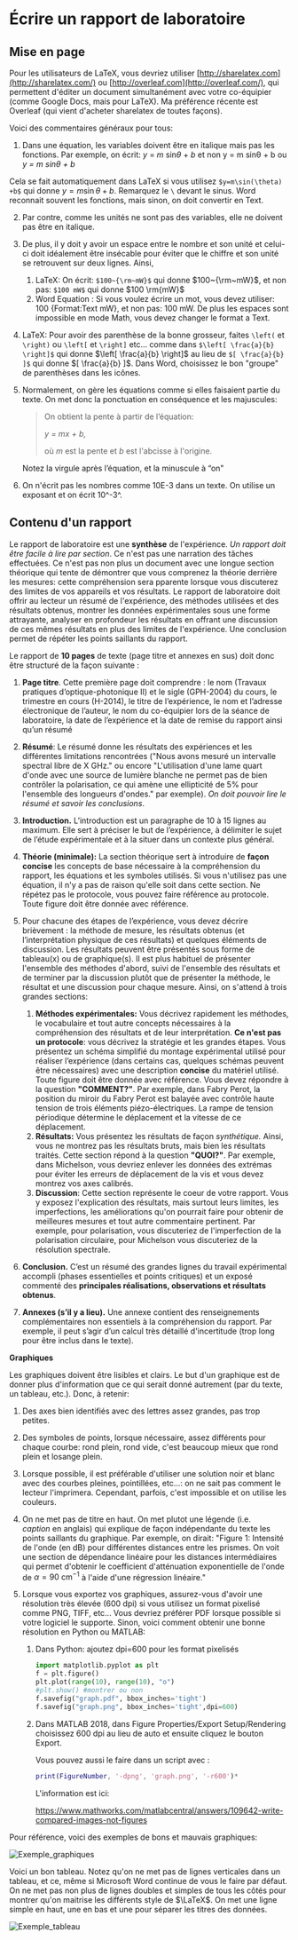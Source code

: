 # Écrire un rapport de laboratoire

## Mise en page

Pour les utilisateurs de LaTeX, vous devriez utiliser [http://sharelatex.com](http://sharelatex.com/) ou [http://overleaf.com](http://overleaf.com/), qui permettent d'éditer un document simultanément avec votre co-équipier (comme Google Docs, mais pour LaTeX). Ma préférence récente est Overleaf (qui vient d'acheter sharelatex de toutes façons).

Voici des commentaires généraux pour tous:

1. Dans une équation,  les variables doivent être en italique mais pas les fonctions. Par exemple, on écrit:
  *y* = *m* sin*θ* + *b*      et non     y = m sinθ + b      ou     *y = m sinθ + b*

  Cela se fait automatiquement dans LaTeX si vous utilisez ```$y=m\sin(\theta) +b$``` qui donne $y=m\sin\theta +b$. Remarquez le ```\``` devant le sinus. Word reconnait souvent les fonctions, mais sinon, on doit convertir en Text.

2. Par contre, comme les unités ne sont pas des variables, elle ne doivent pas être en italique.

3. De plus, il y doit y avoir un espace entre le nombre et son unité et celui-ci doit idéalement être insécable pour éviter que le chiffre et son unité se retrouvent sur deux lignes. Ainsi,

   1. LaTeX: On écrit: ```$100~{\rm~mW}$``` qui donne $100~{\rm~mW}$, et non pas: ```$100 mW$``` qui donne $100 \rm{mW}$
   2. Word Equation : Si vous voulez écrire un mot, vous devez utiliser: 100 {Format:Text mW}, et non pas: 100 mW. De plus les espaces sont impossible en mode Math, vous devez changer le format a Text.

4. LaTeX: Pour avoir des parenthèse de la bonne grosseur, faites ```\left(``` et ```\right)``` ou ```\left[``` et ```\right]``` etc… comme dans ```$\left[ \frac{a}{b} \right]$```  qui donne $\left[ \frac{a}{b} \right]$ au lieu de ```$[ \frac{a}{b} ]$``` qui donne $[ \frac{a}{b} ]$. Dans Word, choisissez le bon "groupe" de parenthèses dans les icônes.

5. Normalement, on gère les équations comme si elles faisaient partie du texte.  On met donc la ponctuation en conséquence et les majuscules:

   > On obtient la pente à partir de l’équation:
   >
   > *y = mx + b,*
   >
   > où *m* est la pente et *b* est l'abcisse à l'origine.


   Notez la virgule après l’équation, et la minuscule à “on"

6. On n'écrit pas les nombres comme 10E-3 dans un texte.  On utilise un exposant et on écrit 10^-3^.

## Contenu d'un rapport

Le rapport de laboratoire est une **synthèse** de l'expérience. *Un rapport doit être facile à lire par section*.  Ce n'est pas une narration des tâches effectuées. Ce n'est pas non plus un document avec une longue section théorique qui tente de démontrer que vous comprenez la théorie derrière les mesures: cette compréhension sera pparente lorsque vous discuterez des limites de vos appareils et vos résultats. Le rapport de laboratoire doit offrir au lecteur un résumé de l'expérience, des méthodes utilisées et des résultats obtenus, montrer les données expérimentales sous une forme attrayante, analyser en profondeur les résultats en offrant une discussion de ces mêmes résultats en plus des limites de l'expérience. Une conclusion permet de répéter les points saillants du rapport.

Le rapport de **10 pages** de texte (page titre et annexes en sus) doit donc être structuré de la façon suivante :

1. **Page titre**.  Cette première page doit comprendre : le nom (Travaux pratiques d’optique-photonique II) et le sigle (GPH-2004) du cours, le trimestre en cours (H-2014), le titre de l’expérience, le nom et l’adresse électronique de l’auteur, le nom du co-équipier lors de la séance de laboratoire, la date de l’expérience et la date de remise du rapport ainsi qu’un résumé

2. **Résumé**: Le résumé donne les résultats des expériences et les différentes limitations rencontrées ("Nous avons mesuré un intervalle spectral libre de X GHz." ou encore "L'utilisation d'une lame quart d'onde avec une source de lumière blanche ne permet pas de bien contrôler la polarisation, ce qui amène une ellipticité de 5% pour l'ensemble des longueurs d'ondes." par exemple). *On doit pouvoir lire le résumé et savoir les conclusions*.

3. **Introduction.**  L’introduction est un paragraphe de 10 à 15 lignes au maximum.  Elle sert à préciser le but de l’expérience, à délimiter le sujet de l’étude expérimentale et à la situer dans un contexte plus général.

4. **Théorie (minimale):** La section théorique sert à introduire de **façon concise** les concepts de base nécessaire à la compréhension du rapport, les équations et les symboles utilisés. Si vous n'utilisez pas une équation, il n'y a pas de raison qu'elle soit dans cette section.  Ne répétez pas le protocole, vous pouvez faire référence au protocole. Toute figure doit être donnée avec référence.

5. Pour chacune des étapes de l’expérience, vous devez décrire brièvement : la méthode de mesure, les résultats obtenus (et l’interprétation physique de ces résultats) et quelques éléments de discussion.  Les résultats peuvent être présentés sous forme de tableau(x) ou de graphique(s). Il est plus habituel de présenter l'ensemble des méthodes d'abord, suivi de l'ensemble des résultats et de terminer par la discussion plutôt que de présenter la méthode, le résultat et une discussion pour chaque mesure. Ainsi, on s'attend à trois grandes sections:

   1. **Méthodes expérimentales:** Vous décrivez rapidement les méthodes, le vocabulaire et tout autre concepts nécessaires à la compréhension des résultats et de leur interprétation. **Ce n'est pas un protocole**: vous décrivez la stratégie et les grandes étapes. Vous présentez un schéma simplifié du montage expérimental utilisé pour réaliser l’expérience (dans certains cas, quelques schémas peuvent être nécessaires) avec une description **concise** du matériel utilisé. Toute figure doit être donnée avec référence.  Vous devez répondre à la question **"COMMENT?"**. Par exemple, dans Fabry Perot, la position du miroir du Fabry Perot est balayée avec contrôle haute tension de trois éléments piézo-électriques.  La rampe de tension périodique détermine le déplacement et la vitesse de ce déplacement.
   2. **Résultats:** Vous présentez les résultats de façon *synthétique.*  Ainsi, vous ne montrez pas les résultats bruts, mais bien les résultats traités. Cette section répond à la question **"QUOI?"**. Par exemple, dans Michelson, vous devriez enlever les données des extrémas pour éviter les erreurs de déplacement de la vis et vous devez montrez vos axes calibrés.
   3. **Discussion**: Cette section représente le coeur de votre rapport.  Vous y exposez l'explication des résultats, mais surtout leurs limites, les imperfections, les améliorations qu'on pourrait faire pour obtenir de meilleures mesures et tout autre commentaire pertinent. Par exemple, pour polarisation, vous discuteriez de l'imperfection de la polarisation circulaire, pour Michelson vous discuteriez de la résolution spectrale.

6. **Conclusion.**  C’est un résumé des grandes lignes du travail expérimental accompli (phases essentielles et points critiques) et un exposé commenté des **principales réalisations, observations et résultats obtenus**.

7. **Annexes (s’il y a lieu).**  Une annexe contient des renseignements complémentaires non essentiels à la compréhension du rapport.  Par exemple, il peut s’agir d’un calcul très détaillé d'incertitude (trop long pour être inclus dans le texte).

**Graphiques**

Les graphiques doivent être lisibles et clairs. Le but d'un graphique est de donner plus d'information que ce qui serait donné autrement (par du texte, un tableau, etc.). Donc, à retenir:

1. Des axes bien identifiés avec des lettres assez grandes, pas trop petites.

2. Des symboles de points, lorsque nécessaire, assez différents pour chaque courbe: rond plein, rond vide, c'est beaucoup mieux que rond plein et losange plein.

3. Lorsque possible, il est préférable d'utiliser une solution noir et blanc avec des courbes pleines, pointillées, etc...: on ne sait pas comment le lecteur l'imprimera.  Cependant, parfois, c'est impossible et on utilise les couleurs.

4. On ne met pas de titre en haut.  On met plutot une légende (i.e. *caption* en anglais) qui explique de façon indépendante du texte les points saillants du graphique. Par exemple, on dirait: "Figure 1: Intensité de l'onde (en dB) pour différentes distances entre les prismes. On voit une section de dépendance linéaire pour les distances intermédiaires qui permet d'obtenir le coefficient d'atténuation exponentielle de l'onde de $\alpha = 90~\text{cm}^{-1}$ à l'aide d'une régression linéaire."

5. Lorsque vous exportez vos graphiques, assurez-vous d'avoir une résolution très élevée (600 dpi) si vous utilisez un format pixelisé comme PNG, TIFF, etc...  Vous devriez préférer PDF lorsque possible si votre logiciel le supporte. Sinon, voici comment obtenir une bonne résolution en Python ou MATLAB:

   1. Dans Python: ajoutez dpi=600 pour les format pixelisés

      ```python
      import matplotlib.pyplot as plt
      f = plt.figure()
      plt.plot(range(10), range(10), "o")
      #plt.show() #montrer ou non 
      f.savefig("graph.pdf", bbox_inches='tight')
      f.savefig("graph.png", bbox_inches='tight',dpi=600)
      
      ```

   2. Dans MATLAB 2018, dans Figure Properties/Export Setup/Rendering choisissez 600 dpi au lieu de auto et ensuite cliquez le bouton Export.

      Vous pouvez aussi le faire dans un script avec :

      ```matlab
      print(FigureNumber, '-dpng', 'graph.png', '-r600')*
      ```

      L'information est ici:

      <https://www.mathworks.com/matlabcentral/answers/109642-write-compared-images-not-figures>

Pour référence, voici des exemples de bons et mauvais graphiques: 

![Exemple_graphiques](assets/Exemple_graphiques.png)

Voici un bon tableau.  Notez qu'on ne met pas de lignes verticales dans un tableau, et ce, même si Microsoft Word continue de vous le faire par défaut. On ne met pas non plus de lignes doubles et simples de tous les côtés pour montrer qu'on maitrise les différents style de $\LaTeX$. On met  une ligne simple en haut, une en bas et une pour séparer les titres des données.

![Exemple_tableau](assets/Exemple_tableau.png)